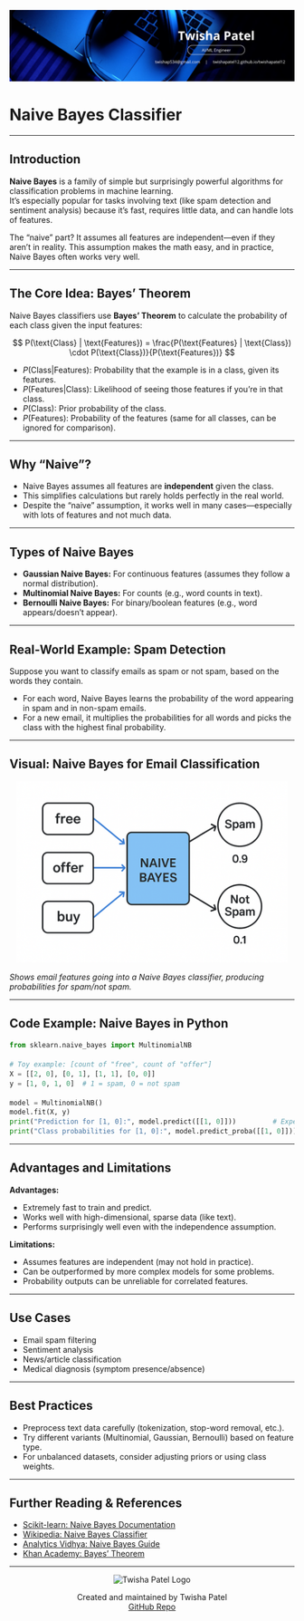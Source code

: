 ![Banner](https://github.com/twishapatel12/AI-ML-Journal/blob/main/assets/aiml-banner.png)

# Naive Bayes Classifier

---

## Introduction

**Naive Bayes** is a family of simple but surprisingly powerful algorithms for classification problems in machine learning.  
It’s especially popular for tasks involving text (like spam detection and sentiment analysis) because it’s fast, requires little data, and can handle lots of features.

The “naive” part? It assumes all features are independent—even if they aren’t in reality. This assumption makes the math easy, and in practice, Naive Bayes often works very well.

---

## The Core Idea: Bayes’ Theorem

Naive Bayes classifiers use **Bayes’ Theorem** to calculate the probability of each class given the input features:

$$
P(\text{Class} | \text{Features}) = \frac{P(\text{Features} | \text{Class}) \cdot P(\text{Class})}{P(\text{Features})}
$$

- $P(\text{Class} | \text{Features})$: Probability that the example is in a class, given its features.
- $P(\text{Features} | \text{Class})$: Likelihood of seeing those features if you’re in that class.
- $P(\text{Class})$: Prior probability of the class.
- $P(\text{Features})$: Probability of the features (same for all classes, can be ignored for comparison).

---

## Why “Naive”?

- Naive Bayes assumes all features are **independent** given the class.
- This simplifies calculations but rarely holds perfectly in the real world.
- Despite the “naive” assumption, it works well in many cases—especially with lots of features and not much data.

---

## Types of Naive Bayes

- **Gaussian Naive Bayes:** For continuous features (assumes they follow a normal distribution).
- **Multinomial Naive Bayes:** For counts (e.g., word counts in text).
- **Bernoulli Naive Bayes:** For binary/boolean features (e.g., word appears/doesn’t appear).

---

## Real-World Example: Spam Detection

Suppose you want to classify emails as spam or not spam, based on the words they contain.

- For each word, Naive Bayes learns the probability of the word appearing in spam and in non-spam emails.
- For a new email, it multiplies the probabilities for all words and picks the class with the highest final probability.

---

## Visual: Naive Bayes for Email Classification

<p align="center">
  <img src="https://github.com/twishapatel12/AI-ML-Journal/blob/main/assets/naive-bayes-diagram.png" alt="Naive Bayes Email Classification" width="480"/>
</p>

*Shows email features going into a Naive Bayes classifier, producing probabilities for spam/not spam.*

---

## Code Example: Naive Bayes in Python

```python
from sklearn.naive_bayes import MultinomialNB

# Toy example: [count of "free", count of "offer"]
X = [[2, 0], [0, 1], [1, 1], [0, 0]]
y = [1, 0, 1, 0]  # 1 = spam, 0 = not spam

model = MultinomialNB()
model.fit(X, y)
print("Prediction for [1, 0]:", model.predict([[1, 0]]))         # Expected: spam
print("Class probabilities for [1, 0]:", model.predict_proba([[1, 0]]))
````

---

## Advantages and Limitations

**Advantages:**

* Extremely fast to train and predict.
* Works well with high-dimensional, sparse data (like text).
* Performs surprisingly well even with the independence assumption.

**Limitations:**

* Assumes features are independent (may not hold in practice).
* Can be outperformed by more complex models for some problems.
* Probability outputs can be unreliable for correlated features.

---

## Use Cases

* Email spam filtering
* Sentiment analysis
* News/article classification
* Medical diagnosis (symptom presence/absence)

---

## Best Practices

* Preprocess text data carefully (tokenization, stop-word removal, etc.).
* Try different variants (Multinomial, Gaussian, Bernoulli) based on feature type.
* For unbalanced datasets, consider adjusting priors or using class weights.

---

## Further Reading & References

* [Scikit-learn: Naive Bayes Documentation](https://scikit-learn.org/stable/modules/naive_bayes.html)
* [Wikipedia: Naive Bayes Classifier](https://en.wikipedia.org/wiki/Naive_Bayes_classifier)
* [Analytics Vidhya: Naive Bayes Guide](https://www.analyticsvidhya.com/blog/2017/09/naive-bayes-explained/)
* [Khan Academy: Bayes’ Theorem](https://www.khanacademy.org/math/statistics-probability)

---

<p align="center">
  <img src="https://github.com/twishapatel12/AI-ML-Journal/blob/main/assets/twisha-patel-logo.png" alt="Twisha Patel Logo" width="80"/>
</p>
<p align="center">
  Created and maintained by Twisha Patel  
  <br>
  <a href="https://github.com/twishapatel12/AI-ML-Journal">GitHub Repo</a>
</p>